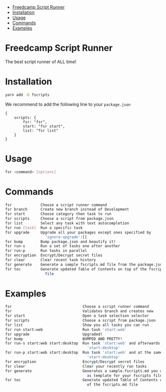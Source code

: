 - [Freedcamp Script Runner](#freedcamp-script-runner)
- [Installation](#installation)
- [Usage](#usage)
- [Commands](#commands)
- [Examples](#examples)
<!-- end toc -->

# Freedcamp Script Runner

The best script runner of ALL time!

# Installation

```bash
yarn add -D fscripts
```

We recommend to add the following line to your `package.json`

```json5
{
    scripts: {
        fsr: "fsr",
        start: "fsr start",
        list: "fsr list"
    }
}
```

# Usage

```bash
fsr <command> [options]
```

# Commands

```bash
fsr             Choose a script runner command
fsr branch      Create new branch instead of Development
fsr start       Choose category then task to run
fsr scripts     Choose a script from package.json
fsr list        Select any task with text autocompletion
fsr run [task]  Run a specific task
fsr upgrade     Upgrade all your packages except ones specified by
                  'ignore-upgrade':[]
fsr bump        Bump package.json and beautify it!
fsr run-s       Run a set of tasks one after another
fsr run-p       Run tasks in parallel
fsr encryption  Encrypt/Decrypt secret files
fsr clear       Clear recent task history
fsr generate    Generate a sample fscripts.md file from the package.json
fsr toc         Generate updated Table of Contents on top of the fscripts.md
                  file
```


# Examples

```bash
fsr                                Choose a script runner command
fsr                                Validates branch and creates new
fsr start                          Open a task selection selector
fsr scripts                        Choose a script from package.json
fsr list                           Show you all tasks you can run
fsr run start:web                  Run task 'start:web'
fsr upgrade                        Upgraded!
fsr bump                           BUMPED AND PRETTY!
fsr run-s start:web start:desktop  Run task 'start:web' and afterwards
                                     'start:desktop'
fsr run-p start:web start:desktop  Run task 'start:web' and at the same time
                                     'start:desktop'
fsr encryption                     Encrypt/Decrypt secret files
fsr clear                          Clear your recently run tasks
fsr generate                       Generates a sample.fscripts.md you can use
                                     as template for your fscripts file
fsr toc                            Generate updated Table of Contents on top
                                     of the fscripts.md file
```